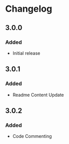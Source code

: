 # Changelog

## 3.0.0 
### Added

- Initial release

## 3.0.1 
### Added

- Readme Content Update

## 3.0.2 
### Added

- Code Commenting

